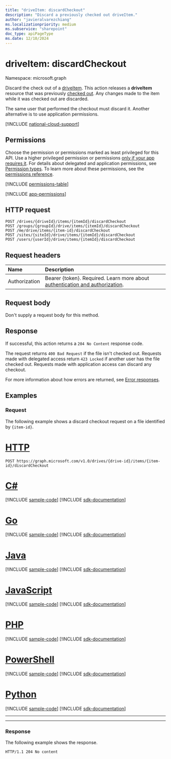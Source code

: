 ```yaml
---
title: "driveItem: discardCheckout"
description: "Discard a previously checked out driveItem."
author: "javieralvarezchiang"
ms.localizationpriority: medium
ms.subservice: "sharepoint"
doc_type: apiPageType
ms.date: 12/10/2024
---
```


# driveItem: discardCheckout

Namespace: microsoft.graph


Discard the check out of a [driveItem](../resources/driveitem.md). This action releases a **driveItem** resource that was previously [checked out](driveitem-checkout.md). Any changes made to the item while it was checked out are discarded. 

The same user that performed the checkout must discard it. Another alternative is to use application permissions.


[!INCLUDE [national-cloud-support](../../includes/all-clouds.md)]

## Permissions

Choose the permission or permissions marked as least privileged for this API. Use a higher privileged permission or permissions [only if your app requires it](/graph/permissions-overview#best-practices-for-using-microsoft-graph-permissions). For details about delegated and application permissions, see [Permission types](/graph/permissions-overview#permission-types). To learn more about these permissions, see the [permissions reference](/graph/permissions-reference).


<!-- {
  "blockType": "permissions",
  "name": "driveitem-discardcheckout-permissions"
}
-->
[!INCLUDE [permissions-table](../includes/permissions/driveitem-discardcheckout-permissions.md)]

[!INCLUDE [app-permissions](../includes/sharepoint-embedded-app-driveitem-permissions.md)]

## HTTP request

``` http
POST /drives/{driveId}/items/{itemId}/discardCheckout
POST /groups/{groupId}/drive/items/{itemId}/discardCheckout
POST /me/drive/items/{item-id}/discardCheckout
POST /sites/{siteId}/drive/items/{itemId}/discardCheckout
POST /users/{userId}/drive/items/{itemId}/discardCheckout
```

## Request headers

|Name|Description|
|:---|:---|
|Authorization|Bearer {token}. Required. Learn more about [authentication and authorization](/graph/auth/auth-concepts).|

## Request body

Don't supply a request body for this method.

## Response

If successful, this action returns a `204 No Content` response code.

The request returns `400 Bad Request` if the file isn't checked out. Requests made with delegated access return `423 Locked` if another user has the file checked out. Requests made with application access can discard any checkout. 

For more information about how errors are returned, see [Error responses][error-response].

## Examples

### Request

The following example shows a discard checkout request on a file identified by `{item-id}`.
# [HTTP](#tab/http)
<!-- {
  "blockType": "request",
  "name": "driveitemthis.discardcheckout"
}
-->
``` http
POST https://graph.microsoft.com/v1.0/drives/{drive-id}/items/{item-id}/discardCheckout
```

# [C#](#tab/csharp)
[!INCLUDE [sample-code](../includes/snippets/csharp/driveitemthisdiscardcheckout-csharp-snippets.md)]
[!INCLUDE [sdk-documentation](../includes/snippets/snippets-sdk-documentation-link.md)]

# [Go](#tab/go)
[!INCLUDE [sample-code](../includes/snippets/go/driveitemthisdiscardcheckout-go-snippets.md)]
[!INCLUDE [sdk-documentation](../includes/snippets/snippets-sdk-documentation-link.md)]

# [Java](#tab/java)
[!INCLUDE [sample-code](../includes/snippets/java/driveitemthisdiscardcheckout-java-snippets.md)]
[!INCLUDE [sdk-documentation](../includes/snippets/snippets-sdk-documentation-link.md)]

# [JavaScript](#tab/javascript)
[!INCLUDE [sample-code](../includes/snippets/javascript/driveitemthisdiscardcheckout-javascript-snippets.md)]
[!INCLUDE [sdk-documentation](../includes/snippets/snippets-sdk-documentation-link.md)]

# [PHP](#tab/php)
[!INCLUDE [sample-code](../includes/snippets/php/driveitemthisdiscardcheckout-php-snippets.md)]
[!INCLUDE [sdk-documentation](../includes/snippets/snippets-sdk-documentation-link.md)]

# [PowerShell](#tab/powershell)
[!INCLUDE [sample-code](../includes/snippets/powershell/driveitemthisdiscardcheckout-powershell-snippets.md)]
[!INCLUDE [sdk-documentation](../includes/snippets/snippets-sdk-documentation-link.md)]

# [Python](#tab/python)
[!INCLUDE [sample-code](../includes/snippets/python/driveitemthisdiscardcheckout-python-snippets.md)]
[!INCLUDE [sdk-documentation](../includes/snippets/snippets-sdk-documentation-link.md)]

---

---



### Response

The following example shows the response.

<!-- { "blockType": "response" } -->

```http
HTTP/1.1 204 No content
```

[error-response]: /graph/errors
